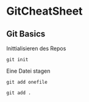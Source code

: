 # GitCheatSheet

## Git Basics
Inittialisieren des Repos
```
git init
```
Eine Datei stagen
```
git add onefile

```

```
git add .
```
